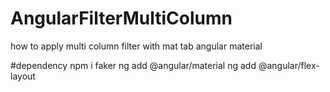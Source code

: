 # AngularFilterMultiColumn
how to apply multi column filter with mat tab angular material

#dependency 
npm i faker
ng add @angular/material
ng add @angular/flex-layout

